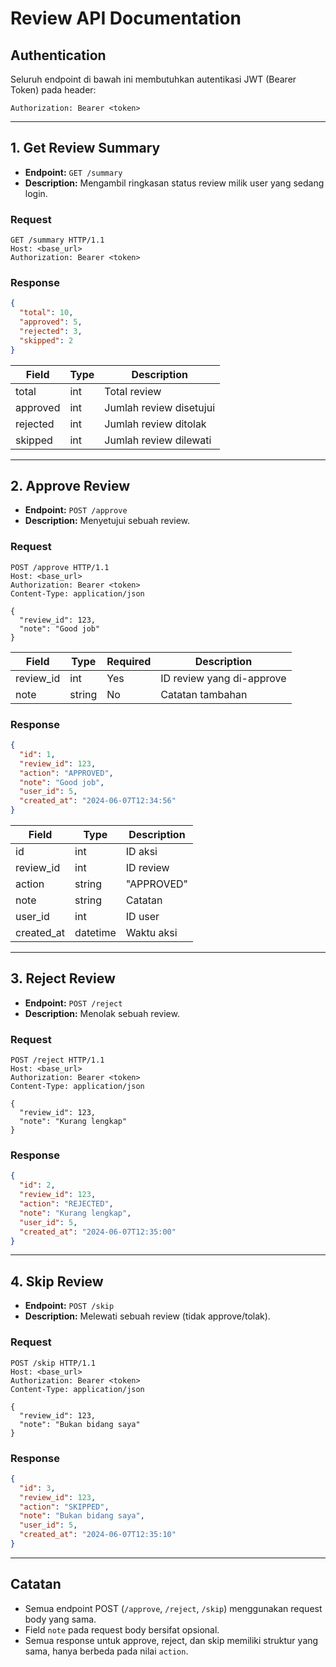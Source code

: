 # Review API Documentation

## Authentication

Seluruh endpoint di bawah ini membutuhkan autentikasi JWT (Bearer Token) pada header:

```
Authorization: Bearer <token>
```

---

## 1. Get Review Summary

- **Endpoint:** `GET /summary`
- **Description:** Mengambil ringkasan status review milik user yang sedang login.

### Request

```http
GET /summary HTTP/1.1
Host: <base_url>
Authorization: Bearer <token>
```

### Response

```json
{
  "total": 10,
  "approved": 5,
  "rejected": 3,
  "skipped": 2
}
```

| Field     | Type    | Description                |
|-----------|---------|---------------------------|
| total     | int     | Total review              |
| approved  | int     | Jumlah review disetujui   |
| rejected  | int     | Jumlah review ditolak     |
| skipped   | int     | Jumlah review dilewati    |

---

## 2. Approve Review

- **Endpoint:** `POST /approve`
- **Description:** Menyetujui sebuah review.

### Request

```http
POST /approve HTTP/1.1
Host: <base_url>
Authorization: Bearer <token>
Content-Type: application/json

{
  "review_id": 123,
  "note": "Good job"
}
```

| Field      | Type    | Required | Description                |
|------------|---------|----------|----------------------------|
| review_id  | int     | Yes      | ID review yang di-approve  |
| note       | string  | No       | Catatan tambahan           |

### Response

```json
{
  "id": 1,
  "review_id": 123,
  "action": "APPROVED",
  "note": "Good job",
  "user_id": 5,
  "created_at": "2024-06-07T12:34:56"
}
```

| Field      | Type      | Description                |
|------------|-----------|---------------------------|
| id         | int       | ID aksi                   |
| review_id  | int       | ID review                 |
| action     | string    | "APPROVED"                |
| note       | string    | Catatan                   |
| user_id    | int       | ID user                   |
| created_at | datetime  | Waktu aksi                |

---

## 3. Reject Review

- **Endpoint:** `POST /reject`
- **Description:** Menolak sebuah review.

### Request

```http
POST /reject HTTP/1.1
Host: <base_url>
Authorization: Bearer <token>
Content-Type: application/json

{
  "review_id": 123,
  "note": "Kurang lengkap"
}
```

### Response

```json
{
  "id": 2,
  "review_id": 123,
  "action": "REJECTED",
  "note": "Kurang lengkap",
  "user_id": 5,
  "created_at": "2024-06-07T12:35:00"
}
```

---

## 4. Skip Review

- **Endpoint:** `POST /skip`
- **Description:** Melewati sebuah review (tidak approve/tolak).

### Request

```http
POST /skip HTTP/1.1
Host: <base_url>
Authorization: Bearer <token>
Content-Type: application/json

{
  "review_id": 123,
  "note": "Bukan bidang saya"
}
```

### Response

```json
{
  "id": 3,
  "review_id": 123,
  "action": "SKIPPED",
  "note": "Bukan bidang saya",
  "user_id": 5,
  "created_at": "2024-06-07T12:35:10"
}
```

---

## Catatan

- Semua endpoint POST (`/approve`, `/reject`, `/skip`) menggunakan request body yang sama.
- Field `note` pada request body bersifat opsional.
- Semua response untuk approve, reject, dan skip memiliki struktur yang sama, hanya berbeda pada nilai `action`. 
